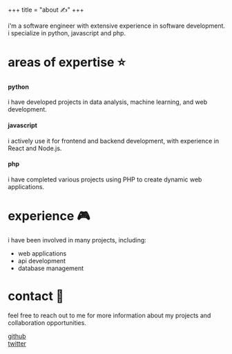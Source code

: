 +++
title = "about ✍️"
+++

i'm a software engineer with extensive experience in software development. i specialize in python, javascript and php.

# areas of expertise ⭐
#### python
i have developed projects in data analysis, machine learning, and web development.

#### javascript
i actively use it for frontend and backend development, with experience in React and Node.js.

#### php
i have completed various projects using PHP to create dynamic web applications.

# experience 🎮
i have been involved in many projects, including:

- web applications
- api development
- database management

# contact 📩
feel free to reach out to me for more information about my projects and collaboration opportunities.

<a target='_blank' href='https://github.com/uiframer'>github</a>
<br/>
<a target='_blank' href='https://twitter.com/amertoglu16'>twitter</a>
